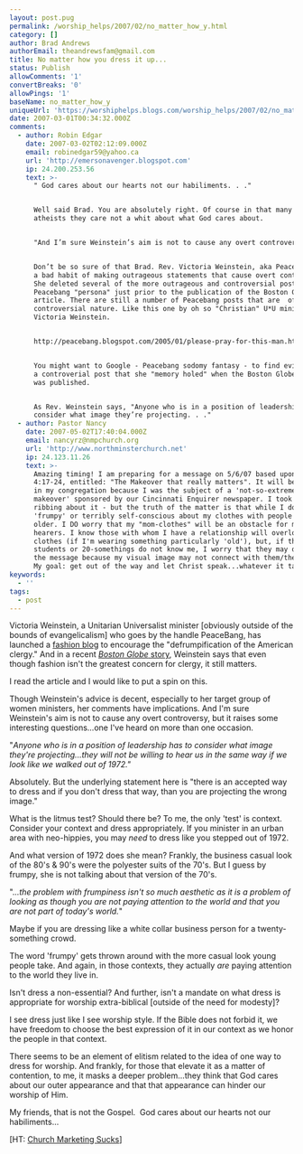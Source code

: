 ```yaml
---
layout: post.pug
permalink: /worship_helps/2007/02/no_matter_how_y.html 
category: []
author: Brad Andrews
authorEmail: theandrewsfam@gmail.com
title: No matter how you dress it up...
status: Publish
allowComments: '1'
convertBreaks: '0'
allowPings: '1'
baseName: no_matter_how_y
uniqueUrl: 'https://worshiphelps.blogs.com/worship_helps/2007/02/no_matter_how_y.html '
date: 2007-03-01T00:34:32.000Z
comments:
  - author: Robin Edgar
    date: 2007-03-02T02:12:09.000Z
    email: robinedgar59@yahoo.ca
    url: 'http://emersonavenger.blogspot.com'
    ip: 24.200.253.56
    text: >-
      " God cares about our hearts not our habiliments. . ."


      Well said Brad. You are absolutely right. Of course in that many U*Us are
      atheists they care not a whit about what God cares about.  


      "And I’m sure Weinstein’s aim is not to cause any overt controversy. . ." 


      Don’t be so sure of that Brad. Rev. Victoria Weinstein, aka Peacebang, has
      a bad habit of making outrageous statements that cause overt controversy.
      She deleted several of the more outrageous and controversial posts of her
      Peacebang "persona" just prior to the publication of the Boston Globe
      article. There are still a number of Peacebang posts that are  of a
      controversial nature. Like this one by oh so "Christian" U*U minister Rev.
      Victoria Weinstein. 


      http://peacebang.blogspot.com/2005/01/please-pray-for-this-man.html


      You might want to Google - Peacebang sodomy fantasy - to find evidence of
      a controverial post that she "memory holed" when the Boston Globe article
      was published. 


      As Rev. Weinstein says, "Anyone who is in a position of leadership has to
      consider what image they’re projecting. . ."
  - author: Pastor Nancy
    date: 2007-05-02T17:40:04.000Z
    email: nancyrz@nmpchurch.org
    url: 'http://www.northminsterchurch.net'
    ip: 24.123.11.26
    text: >-
      Amazing timing! I am preparing for a message on 5/6/07 based upon Eph.
      4:17-24, entitled: "The Makeover that really matters". It will be ironic
      in my congregation because I was the subject of a 'not-so-extreme
      makeover' sponsored by our Cincinnati Enquirer newspaper. I took lots of
      ribbing about it - but the truth of the matter is that while I do not feel
      'frumpy' or terribly self-conscious about my clothes with people my age or
      older. I DO worry that my "mom-clothes" will be an obstacle for my younger
      hearers. I know those with whom I have a relationship will overlook my
      clothes (if I'm wearing something particularly 'old'), but, if the
      students or 20-somethings do not know me, I worry that they may disregard
      the message because my visual image may not connect with them/their world.
      My goal: get out of the way and let Christ speak...whatever it takes -
keywords:
  - ''
tags:
  - post
---
```

Victoria Weinstein, a Unitarian Universalist minister \[obviously outside of the bounds of evangelicalism\] who goes by the handle PeaceBang, has launched a [fashion blog](http://beautytipsforministers.blogspot.com/) to encourage the "defrumpification of the American clergy." And in a recent [_Boston Globe_ story](http://www.boston.com/news/local/articles/2007/02/18/preaching_fashion/), Weinstein says that even though fashion isn't the greatest concern for clergy, it still matters.

I read the article and I would like to put a spin on this.

Though Weinstein's advice is decent, especially to her target group of women ministers, her comments have implications. And I'm sure Weinstein's aim is not to cause any overt controversy, but it raises some interesting questions...one I've heard on more than one occasion.

"_Anyone who is in a position of leadership has to consider what image they're projecting...they will not be willing to hear us in the same way if we look like we walked out of 1972."_

Absolutely. But the underlying statement here is "there is an accepted way to dress and if you don't dress that way, than you are projecting the wrong image."

What is the litmus test? Should there be? To me, the only 'test' is context. Consider your context and dress appropriately. If you minister in an urban area with neo-hippies, you may _need_ to dress like you stepped out of 1972.

And what version of 1972 does she mean? Frankly, the business casual look of the 80's & 90's were the polyester suits of the 70's. But I guess by frumpy, she is not talking about that version of the 70's.

"._..the problem with frumpiness isn't so much aesthetic as it is a problem of looking as though you are not paying attention to the world and that you are not part of today's world._"

Maybe if you are dressing like a white collar business person for a twenty-something crowd.

The word 'frumpy' gets thrown around with the more casual look young people take. And again, in those contexts, they actually _are_ paying attention to the world they live in.

Isn't dress a non-essential? And further, isn't a mandate on what dress is appropriate for worship extra-biblical \[outside of the need for modesty\]?

I see dress just like I see worship style. If the Bible does not forbid it, we have freedom to choose the best expression of it in our context as we honor the people in that context.

There seems to be an element of elitism related to the idea of one way to dress for worship. And frankly, for those that elevate it as a matter of contention, to me, it masks a deeper problem...they think that God cares about our outer appearance and that that appearance can hinder our worship of Him.

My friends, that is not the Gospel.  God cares about our hearts not our habiliments...

\[HT: [Church Marketing Sucks](http://www.churchmarketingsucks.com/)\]